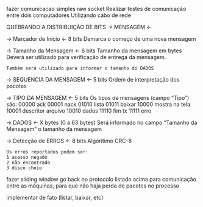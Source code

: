 fazer comunicacao simples raw socket
    Realizar testes de comunicação entre dois computadores
    Utilizando cabo de rede 



QUEBRANDO A DISTRIBUIÇÃO DE BITS -> MENSAGEM <-

-> Marcador de Início <- 8 bits
    Demarca o começo de uma nova mensagem

-> Tamanho da Mensagem <- 6 bits
    Tamanho da mensagem em bytes 
    Deverá ser utilizado para 
    verificação de entrega 
    da mensagem. 

    Também será utilizado para informar o tamanho do DADOS 

-> SEQUENCIA DA MENSAGEM <- 5 bits
    Ordem de interpretação 
    dos pacotes

-> TIPO DA MENSAGEM <- 5 bits
    Os tipos de mensagens (campo “Tipo”) são:
    00000 ack
    00001 nack
    01010 lista
    01011 baixar
    10000 mostra na tela
    10001 descritor arquivo
    10010 dados
    11110 fim tx
    11111 erro

-> DADOS <- X bytes (0 a 63 bytes)
    Será informado no campo “Tamanho da Mensagem” o tamanho da mensagem

-> Detecção de ERROS <- 8 bits
    Algoritimo CRC-8

    Os erros reportados podem ser:
    1 acesso negado
    2 não encontrado
    3 disco cheio

fazer sliding window go back  no protocolo listado acima para comunicação 
entre as máquinas, para que não haja perda de pacotes no processo


implementar de fato (listar, baixar, etc)
